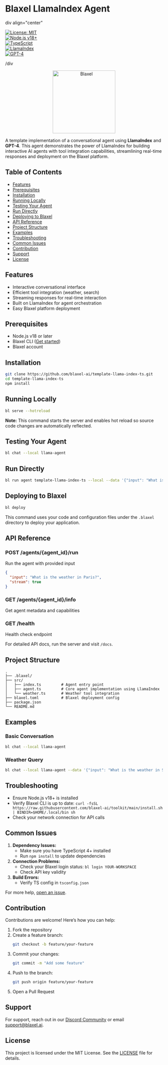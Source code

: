 # Blaxel LlamaIndex Agent

div align="center"

[![License: MIT](https://img.shields.io/badge/License-MIT-yellow.svg)](https://opensource.org/licenses/MIT)  
[![Node.js v18+](https://img.shields.io/badge/node-18%2B-brightgreen)](https://nodejs.org/)  
[![TypeScript](https://img.shields.io/badge/TypeScript-blue)](https://www.typescriptlang.org/)  
[![LlamaIndex](https://img.shields.io/badge/LlamaIndex-powered-lightgrey)](https://github.com/jerryjliu/llama_index)  
[![GPT-4](https://img.shields.io/badge/GPT--4-enhanced-brightgreen)](https://openai.com/product/gpt-4)

/div

<p align="center">
  <img src="https://blaxel.ai/logo.png" alt="Blaxel" width="200"/>
</p>

A template implementation of a conversational agent using **LlamaIndex** and **GPT-4**. This agent demonstrates the power of LlamaIndex for building interactive AI agents with tool integration capabilities, streamlining real-time responses and deployment on the Blaxel platform.

## Table of Contents

- [Features](#features)
- [Prerequisites](#prerequisites)
- [Installation](#installation)
- [Running Locally](#running-locally)
- [Testing Your Agent](#testing-your-agent)
- [Run Directly](#run-directly)
- [Deploying to Blaxel](#deploying-to-blaxel)
- [API Reference](#api-reference)
- [Project Structure](#project-structure)
- [Examples](#examples)
- [Troubleshooting](#troubleshooting)
- [Common Issues](#common-issues)
- [Contribution](#contribution)
- [Support](#support)
- [License](#license)

## Features

- Interactive conversational interface
- Efficient tool integration (weather, search)
- Streaming responses for real-time interaction
- Built on LlamaIndex for agent orchestration
- Easy Blaxel platform deployment

## Prerequisites

- Node.js v18 or later
- Blaxel CLI ([Get started](https://docs.blaxel.ai/Get-started))
- Blaxel account

## Installation

```bash
git clone https://github.com/blaxel-ai/template-llama-index-ts.git
cd template-llama-index-ts
npm install
```

## Running Locally

```bash
bl serve --hotreload
```

**Note:** This command starts the server and enables hot reload so source code changes are automatically reflected.

## Testing Your Agent

```bash
bl chat --local llama-agent
```

## Run Directly

```bash
bl run agent template-llama-index-ts --local --data '{"input": "What is the weather in Paris?"}'
```

## Deploying to Blaxel

```bash
bl deploy
```

This command uses your code and configuration files under the `.blaxel` directory to deploy your application.

## API Reference

### POST /agents/{agent_id}/run

Run the agent with provided input

```json
{
  "input": "What is the weather in Paris?",
  "stream": true
}
```

### GET /agents/{agent_id}/info

Get agent metadata and capabilities

### GET /health

Health check endpoint

For detailed API docs, run the server and visit `/docs`.

## Project Structure

```
.
├── .blaxel/
├── src/
│   ├── index.ts         # Agent entry point
│   ├── agent.ts         # Core agent implementation using LlamaIndex
│   └── weather.ts       # Weather tool integration
├── blaxel.toml          # Blaxel deployment config
├── package.json
└── README.md
```

## Examples

### Basic Conversation

```bash
bl chat --local llama-agent
```

### Weather Query

```bash
bl chat --local llama-agent --data '{"input": "What is the weather in San Francisco?"}'
```

## Troubleshooting

- Ensure Node.js v18+ is installed
- Verify Blaxel CLI is up to date: `curl -fsSL https://raw.githubusercontent.com/blaxel-ai/toolkit/main/install.sh | BINDIR=$HOME/.local/bin sh`
- Check your network connection for API calls

## Common Issues

1. **Dependency Issues:**
   - Make sure you have TypeScript 4+ installed
   - Run `npm install` to update dependencies
2. **Connection Problems:**
   - Check your Blaxel login status: `bl login YOUR-WORKSPACE`
   - Check API key validity
3. **Build Errors:**
   - Verify TS config in `tsconfig.json`

For more help, [open an issue](https://github.com/blaxel-ai/template-llama-index-ts/issues/new).

## Contribution

Contributions are welcome! Here’s how you can help:

1. Fork the repository
2. Create a feature branch:
   ```bash
   git checkout -b feature/your-feature
   ```
3. Commit your changes:
   ```bash
   git commit -m "Add some feature"
   ```
4. Push to the branch:
   ```bash
   git push origin feature/your-feature
   ```
5. Open a Pull Request

## Support

For support, reach out in our [Discord Community](https://discord.gg/G3MzUPcHP) or email support@blaxel.ai.

## License

This project is licensed under the MIT License. See the [LICENSE](LICENSE) file for details.
